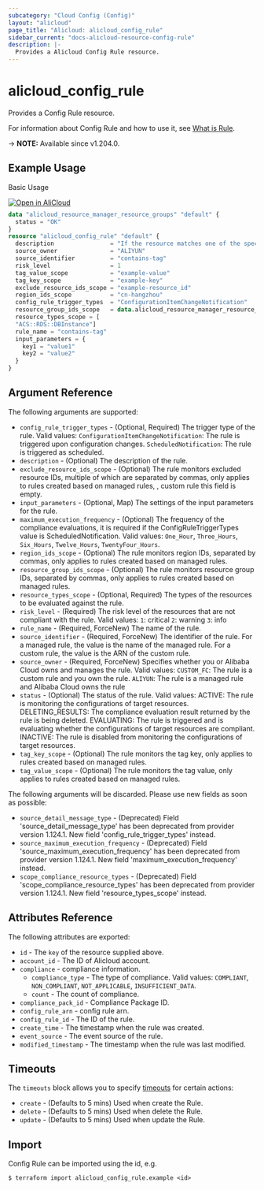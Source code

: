 ```yaml
---
subcategory: "Cloud Config (Config)"
layout: "alicloud"
page_title: "Alicloud: alicloud_config_rule"
sidebar_current: "docs-alicloud-resource-config-rule"
description: |-
  Provides a Alicloud Config Rule resource.
---
```


# alicloud_config_rule

Provides a Config Rule resource.

For information about Config Rule and how to use it, see [What is Rule](https://www.alibabacloud.com/help/en/cloud-config/latest/api-config-2020-09-07-createconfigrule).

-> **NOTE:** Available since v1.204.0.

## Example Usage

Basic Usage

<div style="display: block;margin-bottom: 40px;"><div class="oics-button" style="float: right;position: absolute;margin-bottom: 10px;">
  <a href="https://api.aliyun.com/terraform?resource=alicloud_config_rule&exampleId=3bd93541-7a3b-d7e0-aabd-67deb758585b69c25058&activeTab=example&spm=docs.r.config_rule.0.3bd935417a&intl_lang=EN_US" target="_blank">
    <img alt="Open in AliCloud" src="https://img.alicdn.com/imgextra/i1/O1CN01hjjqXv1uYUlY56FyX_!!6000000006049-55-tps-254-36.svg" style="max-height: 44px; max-width: 100%;">
  </a>
</div></div>

```terraform
data "alicloud_resource_manager_resource_groups" "default" {
  status = "OK"
}
resource "alicloud_config_rule" "default" {
  description                = "If the resource matches one of the specified tag key-value pairs, the configuration is considered compliant."
  source_owner               = "ALIYUN"
  source_identifier          = "contains-tag"
  risk_level                 = 1
  tag_value_scope            = "example-value"
  tag_key_scope              = "example-key"
  exclude_resource_ids_scope = "example-resource_id"
  region_ids_scope           = "cn-hangzhou"
  config_rule_trigger_types  = "ConfigurationItemChangeNotification"
  resource_group_ids_scope   = data.alicloud_resource_manager_resource_groups.default.ids.0
  resource_types_scope = [
  "ACS::RDS::DBInstance"]
  rule_name = "contains-tag"
  input_parameters = {
    key1 = "value1"
    key2 = "value2"
  }
}
```

## Argument Reference

The following arguments are supported:
* `config_rule_trigger_types` - (Optional, Required) The trigger type of the rule. Valid values:  `ConfigurationItemChangeNotification`: The rule is triggered upon configuration changes. `ScheduledNotification`: The rule is triggered as scheduled.
* `description` - (Optional) The description of the rule.
* `exclude_resource_ids_scope` - (Optional) The rule monitors excluded resource IDs, multiple of which are separated by commas, only applies to rules created based on managed rules, , custom rule this field is empty.
* `input_parameters` - (Optional, Map) The settings of the input parameters for the rule.
* `maximum_execution_frequency` - (Optional) The frequency of the compliance evaluations, it is required if the ConfigRuleTriggerTypes value is ScheduledNotification. Valid values:  `One_Hour`, `Three_Hours`, `Six_Hours`, `Twelve_Hours`, `TwentyFour_Hours`.
* `region_ids_scope` - (Optional) The rule monitors region IDs, separated by commas, only applies to rules created based on managed rules.
* `resource_group_ids_scope` - (Optional) The rule monitors resource group IDs, separated by commas, only applies to rules created based on managed rules.
* `resource_types_scope` - (Optional, Required) The types of the resources to be evaluated against the rule.
* `risk_level` - (Required) The risk level of the resources that are not compliant with the rule. Valid values:  `1`: critical `2`: warning `3`: info
* `rule_name` - (Required, ForceNew) The name of the rule.
* `source_identifier` - (Required, ForceNew) The identifier of the rule.  For a managed rule, the value is the name of the managed rule. For a custom rule, the value is the ARN of the custom rule.
* `source_owner` - (Required, ForceNew) Specifies whether you or Alibaba Cloud owns and manages the rule. Valid values:  `CUSTOM_FC`: The rule is a custom rule and you own the rule. `ALIYUN`: The rule is a managed rule and Alibaba Cloud owns the rule
* `status` - (Optional) The status of the rule. Valid values: ACTIVE: The rule is monitoring the configurations of target resources. DELETING_RESULTS: The compliance evaluation result returned by the rule is being deleted. EVALUATING: The rule is triggered and is evaluating whether the configurations of target resources are compliant. INACTIVE: The rule is disabled from monitoring the configurations of target resources.
* `tag_key_scope` - (Optional) The rule monitors the tag key, only applies to rules created based on managed rules.
* `tag_value_scope` - (Optional) The rule monitors the tag value, only applies to rules created based on managed rules.

The following arguments will be discarded. Please use new fields as soon as possible:
* `source_detail_message_type` - (Deprecated) Field 'source_detail_message_type' has been deprecated from provider version 1.124.1. New field 'config_rule_trigger_types' instead.
* `source_maximum_execution_frequency` - (Deprecated) Field 'source_maximum_execution_frequency' has been deprecated from provider version 1.124.1. New field 'maximum_execution_frequency' instead.
* `scope_compliance_resource_types` - (Deprecated) Field 'scope_compliance_resource_types' has been deprecated from provider version 1.124.1. New field 'resource_types_scope' instead.


## Attributes Reference

The following attributes are exported:
* `id` - The `key` of the resource supplied above.
* `account_id` - The ID of Alicloud account.
* `compliance` - compliance information.
  * `compliance_type` - The type of compliance. Valid values: `COMPLIANT`, `NON_COMPLIANT`, `NOT_APPLICABLE`, `INSUFFICIENT_DATA`.
  * `count` - The count of compliance.
* `compliance_pack_id` - Compliance Package ID.
* `config_rule_arn` - config rule arn.
* `config_rule_id` - The ID of the rule.
* `create_time` - The timestamp when the rule was created.
* `event_source` - The event source of the rule.
* `modified_timestamp` - The timestamp when the rule was last modified.

## Timeouts

The `timeouts` block allows you to specify [timeouts](https://developer.hashicorp.com/terraform/language/resources/syntax#operation-timeouts) for certain actions:
* `create` - (Defaults to 5 mins) Used when create the Rule.
* `delete` - (Defaults to 5 mins) Used when delete the Rule.
* `update` - (Defaults to 5 mins) Used when update the Rule.

## Import

Config Rule can be imported using the id, e.g.

```shell
$ terraform import alicloud_config_rule.example <id>
```